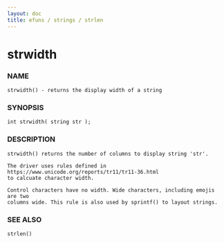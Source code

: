 ```yaml
---
layout: doc
title: efuns / strings / strlen
---
```

# strwidth

### NAME

    strwidth() - returns the display width of a string

### SYNOPSIS

    int strwidth( string str );

### DESCRIPTION

    strwidth() returns the number of columns to display string 'str'.

    The driver uses rules defined in https://www.unicode.org/reports/tr11/tr11-36.html
    to calcuate character width.

    Control characters have no width. Wide characters, including emojis are two
    columns wide. This rule is also used by sprintf() to layout strings.

### SEE ALSO

    strlen()

